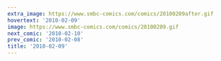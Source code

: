 ```yaml
---
extra_image: https://www.smbc-comics.com/comics/20100209after.gif
hovertext: '2010-02-09'
image: https://www.smbc-comics.com/comics/20100209.gif
next_comic: '2010-02-10'
prev_comic: '2010-02-08'
title: '2010-02-09'
---
```


